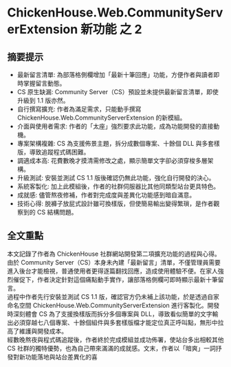 # ChickenHouse.Web.CommunityServerExtension 新功能 之 2

## 摘要提示
- 最新留言清單: 為部落格側欄增加「最新十筆回應」功能，方便作者與讀者即時掌握留言動態。  
- CS 原生缺漏: Community Server（CS）預設並未提供最新留言清單，即使升級到 1.1 版亦然。  
- 自行撰寫擴充: 作者為滿足需求，只能動手撰寫 ChickenHouse.Web.CommunityServerExtension 的新模組。  
- 介面與使用者需求: 作者的「太座」強烈要求此功能，成為功能開發的直接動機。  
- 專案架構複雜: CS 為支援佈景主題，拆分成數個專案、十餘個 DLL 與多套樣版，導致追蹤程式碼困難。  
- 調適成本高: 花費數晚才摸清需修改之處，顯示簡單文字卻必須穿梭多層架構。  
- 升級測試: 安裝並測試 CS 1.1 版後確認仍無此功能，強化自行開發的決心。  
- 系統客製化: 加上此模組後，作者的社群伺服器比其他同類型站台更具特色。  
- 成就感: 儘管熬夜修補，作者對完成度與差異化功能感到暗自滿意。  
- 技術心得: 脱褲子放屁式設計雖可換樣版，但使簡易輸出變得繁瑣，是作者觀察到的 CS 結構問題。  

## 全文重點
本文記錄了作者為 ChickenHouse 社群網站開發第二項擴充功能的過程與心得。由於 Community Server（CS）本身未內建「最新留言」清單，不僅管理員需要進入後台才能檢視，普通使用者更得逐篇翻找回應，造成使用體驗不便。在家人強烈催促下，作者決定針對這個痛點動手實作，讓部落格側欄可即時顯示最新十筆留言。  
過程中作者先行安裝並測試 CS 1.1 版，確認官方仍未補上該功能，於是透過自家命名空間 ChickenHouse.Web.CommunityServerExtension 進行客製化。開發時深刻體會 CS 為了支援換樣版而拆分多個專案與 DLL，導致看似簡單的文字輸出必須穿越七八個專案、十餘個組件與多套樣版檔才能定位真正呼叫點，無形中拉高了維護與開發成本。  
經數晚熬夜與程式碼追蹤後，作者終於完成模組並成功佈署，使站台多出相較其他 CS 社群的獨特優勢，也為自己帶來滿滿的成就感。文末，作者以「暗爽」一詞抒發對新功能落地與站台差異化的喜